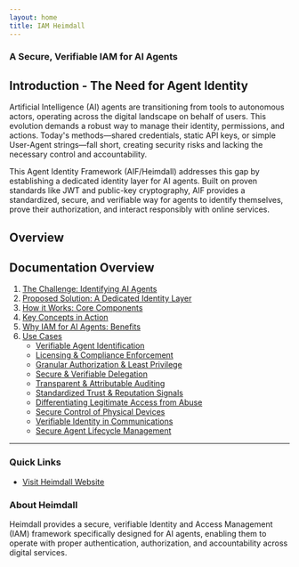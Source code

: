 ```yaml
---
layout: home
title: IAM Heimdall
---
```


### A Secure, Verifiable IAM for AI Agents

## Introduction - The Need for Agent Identity

Artificial Intelligence (AI) agents are transitioning from tools to autonomous actors, operating across the digital landscape on behalf of users. This evolution demands a robust way to manage their identity, permissions, and actions. Today's methods—shared credentials, static API keys, or simple User-Agent strings—fall short, creating security risks and lacking the necessary control and accountability.

This Agent Identity Framework (AIF/Heimdall) addresses this gap by establishing a dedicated identity layer for AI agents. Built on proven standards like JWT and public-key cryptography, AIF provides a standardized, secure, and verifiable way for agents to identify themselves, prove their authorization, and interact responsibly with online services.

## Overview

## Documentation Overview

1. [The Challenge: Identifying AI Agents](/Docs/challenges)
2. [Proposed Solution: A Dedicated Identity Layer](/Docs/solution)
3. [How it Works: Core Components](/Docs/components)
4. [Key Concepts in Action](/Docs/key-concepts)
5. [Why IAM for AI Agents: Benefits](/Docs/benefits)
6. [Use Cases](/Docs/use-cases)
   - [Verifiable Agent Identification](/Docs/use-cases/agent-identification)
   - [Licensing & Compliance Enforcement](/Docs/use-cases/compliance-enforcement)
   - [Granular Authorization & Least Privilege](/Docs/use-cases/authorization)
   - [Secure & Verifiable Delegation](/Docs/use-cases/delegation)
   - [Transparent & Attributable Auditing](/Docs/use-cases/auditing)
   - [Standardized Trust & Reputation Signals](/Docs/use-cases/trust-signals)
   - [Differentiating Legitimate Access from Abuse](/Docs/use-cases/bot-abuse)
   - [Secure Control of Physical Devices](/Docs/use-cases/physical-devices)
   - [Verifiable Identity in Communications](/Docs/use-cases/communications)
   - [Secure Agent Lifecycle Management](/Docs/use-cases/lifecycle)

---

### Quick Links

- [Visit Heimdall Website](https://iamheimdall.com)

### About Heimdall

Heimdall provides a secure, verifiable Identity and Access Management (IAM) framework specifically designed for AI agents, enabling them to operate with proper authentication, authorization, and accountability across digital services.